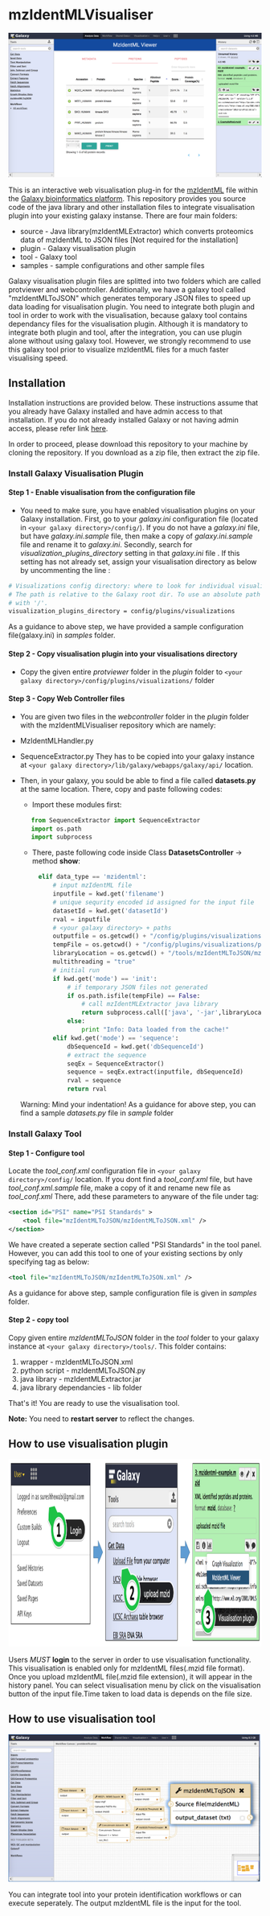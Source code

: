 # mzIdentMLVisualiser

![Alt text](samples/snapshots/protein.png)

This is an interactive web visualisation plug-in for the [mzIdentML](http://www.psidev.info/mzidentml) file within the [Galaxy bioinformatics platform](https://galaxyproject.org). This repository provides you source code of the java library and other installation files to integrate visualisation plugin into your existing galaxy instanse. There are four main folders:
* source - Java library(mzIdentMLExtractor) which converts proteomics data of mzIdentML to JSON files [Not required for the installation]
* plugin - Galaxy visualisation plugin
* tool - Galaxy tool
* samples - sample configurations and other sample files

Galaxy visualisation plugin files are splitted into two folders which are called protviewer and webcontroller.
Additionally, we have a galaxy tool called "mzIdentMLToJSON" which generates temporary JSON files to speed up data loading for visualisation plugin. You need to integrate both plugin and tool in order to work with the visualisation, because galaxy tool contains dependancy files for the visualisation plugin. Although it is mandatory to integrate both plugin and tool, after the integration, you can use plugin alone without using galaxy tool. However, we strongly recommend to use this galaxy tool prior to visualize mzIdentML files for a much faster visualising speed.

## Installation

Installation instructions are provided below. These instructions assume that you already have Galaxy installed and have admin access to that installation. If you do not already installed Galaxy or not having admin access, please refer link [here](https://wiki.galaxyproject.org/Admin/GetGalaxy).

In order to proceed, please download this repository to your machine by cloning the repository. If you download as a zip file, then extract the zip file.

### Install Galaxy Visualisation Plugin

#### Step 1 - Enable visualisation from the configuration file
* You need to make sure, you have enabled visualisation plugins on your Galaxy installation. First, go to your *galaxy.ini* configuration file (located in ```<your galaxy directory>/config/```). If you do not have a *galaxy.ini* file, but have *galaxy.ini.sample* file, then make a copy of *galaxy.ini.sample* file and rename it to *galaxy.ini*. Secondly, search for *visualization_plugins_directory* setting in that  *galaxy.ini* file . If this setting has not already set, assign your visualisation directory as below by uncommenting the line :

```bash
# Visualizations config directory: where to look for individual visualization plugins.
# The path is relative to the Galaxy root dir. To use an absolute path begin the path
# with '/'.
visualization_plugins_directory = config/plugins/visualizations
```
As a guidance to above step, we have provided a sample configuration file(galaxy.ini) in *samples* folder.

#### Step 2 - Copy visualisation plugin into your visualisations directory
* Copy the given entire *protviewer* folder in the *plugin* folder to ```<your galaxy directory>/config/plugins/visualizations/``` folder

#### Step 3 - Copy Web Controller files
*  You are given two files in the *webcontroller* folder in the *plugin* folder with the mzIdentMLVisualiser repository which are namely:
  * MzIdentMLHandler.py
  * SequenceExtractor.py They has to be copied into your galaxy instance at ```<your galaxy directory>/lib/galaxy/webapps/galaxy/api/``` location.

* Then, in your galaxy, you sould be able to find a file called **datasets.py** at the same location. There, copy and paste following codes:

  * Import these modules first:
   ```python
      from SequenceExtractor import SequenceExtractor
      import os.path
      import subprocess
   ```
  * There, paste following code inside Class **DatasetsController** -> method **show**:
   ```python
        elif data_type == 'mzidentml':
            # input mzIdentML file
            inputfile = kwd.get('filename')
            # unique sequrity encoded id assigned for the input file
            datasetId = kwd.get('datasetId')
            rval = inputfile
            # <your galaxy directory> + paths
            outputfile = os.getcwd() + "/config/plugins/visualizations/protviewer/static/data/"
            tempFile = os.getcwd() + "/config/plugins/visualizations/protviewer/static/data/" + datasetId + "_protein.json"
            libraryLocation = os.getcwd() + "/tools/mzIdentMLToJSON/mzIdentMLExtractor.jar"
            multithreading = "true"
            # initial run
            if kwd.get('mode') == 'init':
                # if temporary JSON files not generated
                if os.path.isfile(tempFile) == False:
                    # call mzIdentMLExtractor java library
                    return subprocess.call(['java', '-jar',libraryLocation, inputfile, outputfile, datasetId, multithreading])
                else:
                    print "Info: Data loaded from the cache!"
            elif kwd.get('mode') == 'sequence':
                dbSequenceId = kwd.get('dbSequenceId')
                # extract the sequence
                seqEx = SequenceExtractor()
                sequence = seqEx.extract(inputfile, dbSequenceId)
                rval = sequence
                return rval
    ```
    Warning: Mind your indentation! As a guidance for above step, you can find a sample *datasets.py* file in *sample* folder

### Install Galaxy Tool

#### Step 1 - Configure tool

Locate the *tool_conf.xml* configuration file in ```<your galaxy directory>/config/``` location. If you dont find a *tool_conf.xml* file, but have *tool_conf.xml.sample* file, make a copy of it and rename new file as *tool_conf.xml*
There, add these parameters to anyware of  the file under <toolbox> tag:

```XML
<section id="PSI" name="PSI Standards" >
    <tool file="mzIdentMLToJSON/mzIdentMLToJSON.xml" />
</section>
```

We have created a seperate section called "PSI Standards" in the tool panel. However, you can add this tool to one of your existing sections by only specifying <tool> tag as below:

```XML
<tool file="mzIdentMLToJSON/mzIdentMLToJSON.xml" />
```

As a guidance for above step, sample configuration file is given in *samples* folder.

#### Step 2 - copy tool

Copy given entire *mzIdentMLToJSON* folder in the *tool* folder to your galaxy instance at ```<your galaxy directory>/tools/```.
This folder contains:
 1. wrapper - mzIdentMLToJSON.xml
 2. python script - mzIdentMLToJSON.py
 3. java library - mzIdentMLExtractor.jar
 4. java library dependancies - lib folder

That's it! You are ready to use the visualisation tool.

**Note:** You need to **restart server** to reflect the changes.

## How to use visualisation plugin

<img src="samples/snapshots/how_to_use.png" alt="menu"  width="1137" height="373"/>

Users *MUST* **login** to the server in order to use visualisation functionality. This visualisation is enabled only for mzIdentML files(.mzid file format). Once you upload mzIdentML file(.mzid file extension), it will appear in the history panel. You can select visualisation menu by click on the visualisation button of the input file.Time taken to load data is depends on the file size.

## How to use visualisation tool

<img src="samples/snapshots/galaxytool.png" alt="How to used Galaxy Tool"/>

You can integrate tool into your protein identification workflows or can execute seperately. The output mzIdentML file is the input for the tool.
